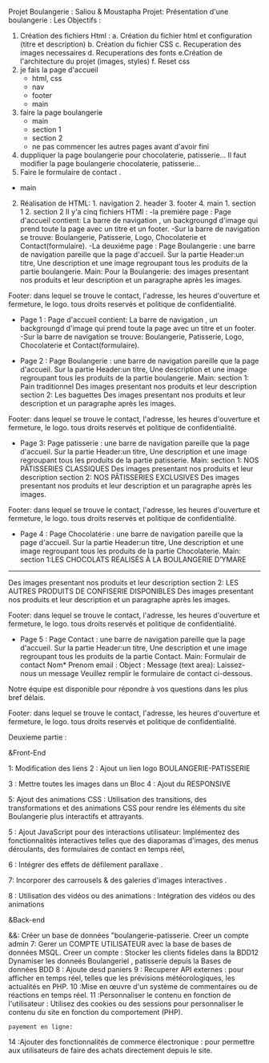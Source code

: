 Projet Boulangerie : Saliou & Moustapha
Projet: Présentation d'une boulangerie : 
Les Objectifs : 

1. Création des fichiers Html :
    a. Création du fichier html et configuration (titre et description)
    b. Création du fichier CSS
    c. Recuperation des images necessaires 
    d. Recuperations des fonts
    e.Création de l'architecture du projet (images, styles)
    f. Reset css
2. je fais la page d'accueil
    - html, css 
    - nav
    - footer
    - main
3. faire la page boulangerie
    - main
    - section 1
    - section 2
    - ne pas commencer les autres pages avant d'avoir fini
4. duppliquer la page boulangerie pour chocolaterie, patisserie...
Il faut modifier la page boulangerie chocolaterie, patisserie...
5. Faire le formulaire de contact . 
- main 
2. Réalisation de HTML:
        1. navigation
        2. header
        3. footer
        4. main
            1. section 1
            2. section 2
Il y'a cinq fichiers HTMl : 
-la premiére page :
 Page d'accueil contient: La barre de navigation , un backgroungd d'image qui prend toute la page avec un titre et un footer. 
-Sur la barre de navigation se trouve: Boulangerie, Patisserie, Logo, Chocolaterie et Contact(formulaire).
-La deuxiéme page :
 Page Boulangerie : une barre de navigation pareille que la page d'accueil.
Sur la partie Header:un titre, Une description et une image regroupant tous les produits de la partie boulangerie.
Main:
Pour la Boulangerie: des images presentant nos produits et leur description 
et un paragraphe après les images.

Footer: dans lequel se trouve le contact, l'adresse, les heures d'ouverture et fermeture, le logo.
tous droits reservés et politique de confidentialité.
- Page 1 :
 Page d'accueil contient: La barre de navigation , un backgroungd d'image qui prend toute la page avec un titre et un footer. 
-Sur la barre de navigation se trouve: Boulangerie, Patisserie, Logo, Chocolaterie et Contact(formulaire).

- Page 2 :
 Page Boulangerie : une barre de navigation pareille que la page d'accueil.
Sur la partie Header:un titre, Une description et une image regroupant tous les produits de la partie boulangerie.
Main:
section 1: Pain traditionnel
 Des images presentant nos produits et leur description 
section 2: Les baguettes
 Des images presentant nos produits et leur description 
et un paragraphe après les images.

Footer: dans lequel se trouve le contact, l'adresse, les heures d'ouverture et fermeture, le logo.
tous droits reservés et politique de confidentialité.

- Page 3:
 Page patisserie : une barre de navigation pareille que la page d'accueil.
Sur la partie Header:un titre, Une description et une image regroupant tous les produits de la partie patisserie.
Main:
section 1: NOS PÂTISSERIES CLASSIQUES
 Des images presentant nos produits et leur description 
section 2: NOS PÂTISSERIES EXCLUSIVES
 Des images presentant nos produits et leur description 
et un paragraphe après les images.

Footer: dans lequel se trouve le contact, l'adresse, les heures d'ouverture et fermeture, le logo.
tous droits reservés et politique de confidentialité.


- Page 4 :
 Page Chocolatérie : une barre de navigation pareille que la page d'accueil.
Sur la partie Header:un titre, Une description et une image regroupant tous les produits de la partie Chocolaterie.
Main:
section 1:LES CHOCOLATS RÉALISÉS À LA BOULANGERIE D’YMARE
<hr>
 Des images presentant nos produits et leur description 
section 2: LES AUTRES PRODUITS DE CONFISERIE DISPONIBLES
 Des images presentant nos produits et leur description 
et un paragraphe après les images.

Footer: dans lequel se trouve le contact, l'adresse, les heures d'ouverture et fermeture, le logo.
tous droits reservés et politique de confidentialité.


- Page 5 :
 Page Contact : une barre de navigation pareille que la page d'accueil.
Sur la partie Header:un titre, Une description et une image regroupant tous les produits de la partie Contact.
Main:
Formulair de contact
Nom*
Prenom
email :
Object :
Message (text area):
Laissez-nous un message
Veuillez remplir le formulaire de contact ci-dessous.

Notre équipe est disponible pour répondre à vos questions dans les plus bref délais.

Footer: dans lequel se trouve le contact, l'adresse, les heures d'ouverture et fermeture, le logo.
tous droits reservés et politique de confidentialité.

Deuxieme partie : 

 &Front-End

1:  Modification des liens 
2 : Ajout un lien logo BOULANGERIE-PATISSERIE

3 : Mettre toutes les images dans un Bloc
4 : Ajout du  RESPONSIVE 
 
5:  Ajout des animations CSS : Utilisation des transitions, 
    des transformations et des animations CSS pour rendre les éléments du site Boulangerie  plus interactifs et attrayants.

5 : Ajout  JavaScript pour des interactions utilisateur:
  Implémentez des fonctionnalités interactives telles que des diaporamas d'images, 
  des menus déroulants, des formulaires de contact en temps réel,

6 : Intégrer des effets de défilement parallaxe .

7: Incorporer des carrousels  & des galeries d'images interactives .
  
8 : Utilisation  des vidéos ou des animations : Intégration  des vidéos ou des animations 

   &Back-end

&&: Créer un base de données "boulangerie-patisserie.
Creer un compte admin
7:  Gerer un COMPTE UTILISATEUR avec la base de bases de données MSQL.
  Creer un compte  : Stocker les clients fideles dans la BDD12 Dynamiser les donneés Boulangeriel , patisserie  depuis la Bases de données BDD
8 : Ajoute desd paniers 
9 : Recuperer  API externes : pour afficher en temps réel, telles que les prévisions météorologiques, les actualités en PHP.
10 :Mise en œuvre d'un système de commentaires ou de réactions en temps réel.
11 :Personnaliser le contenu en fonction de l'utilisateur : Utilisez des cookies ou 
des sessions pour personnaliser le contenu du site en fonction du comportement (PHP).


    payement en ligne: 
14 :Ajouter des fonctionnalités de commerce électronique : pour permettre aux utilisateurs de faire des achats directement depuis le site. 
